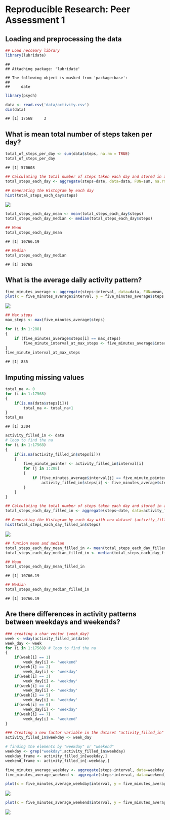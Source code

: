 # Reproducible Research: Peer Assessment 1


## Loading and preprocessing the data

```r
## Load necceary library
library(lubridate)
```

```
## 
## Attaching package: 'lubridate'
```

```
## The following object is masked from 'package:base':
## 
##     date
```

```r
library(psych)

data <- read.csv('data/activity.csv')
dim(data)
```

```
## [1] 17568     3
```


## What is mean total number of steps taken per day?

```r
total_of_steps_per_day <- sum(data$steps, na.rm = TRUE)
total_of_steps_per_day
```

```
## [1] 570608
```

```r
## Calculating the total number of steps taken each day and stored in a variable
total_steps_each_day <- aggregate(steps~date, data=data, FUN=sum, na.rm=TRUE)

## Generating the Histogram by each day
hist(total_steps_each_day$steps)
```

![](PA1_template_files/figure-html/unnamed-chunk-2-1.png)<!-- -->

```r
total_steps_each_day_mean <- mean(total_steps_each_day$steps)
total_steps_each_day_median <- median(total_steps_each_day$steps)

## Mean
total_steps_each_day_mean
```

```
## [1] 10766.19
```

```r
## Median
total_steps_each_day_median
```

```
## [1] 10765
```


## What is the average daily activity pattern?

```r
five_minutes_average <- aggregate(steps~interval, data=data, FUN=mean, na.rm=TRUE)
plot(x = five_minutes_average$interval, y = five_minutes_average$steps, type = "l") 
```

![](PA1_template_files/figure-html/unnamed-chunk-3-1.png)<!-- -->

```r
## Max steps
max_steps <- max(five_minutes_average$steps)

for (i in 1:288) 
{
    if (five_minutes_average$steps[i] == max_steps)
        five_minute_interval_at_max_steps <- five_minutes_average$interval[i]
}
five_minute_interval_at_max_steps 
```

```
## [1] 835
```


## Imputing missing values

```r
total_na <- 0
for (i in 1:17568)
{
    if(is.na(data$steps[i])) 
        total_na <- total_na+1 
}
total_na
```

```
## [1] 2304
```

```r
activity_filled_in <- data
# loop to find the na
for (i in 1:17568) 
{
    if(is.na(activity_filled_in$steps[i]))
    { 
        five_minute_pointer <- activity_filled_in$interval[i] 
        for (j in 1:288) 
        {
            if (five_minutes_average$interval[j] == five_minute_pointer)
                activity_filled_in$steps[i] <- five_minutes_average$steps[j]
        }
    }
}

## Calculating the total number of steps taken each day and stored in a variable
total_steps_each_day_filled_in <- aggregate(steps~date, data=activity_filled_in, FUN=sum, na.rm=TRUE)

## Generating the Histogram by each day with new dataset (activity_filled_in)
hist(total_steps_each_day_filled_in$steps)
```

![](PA1_template_files/figure-html/unnamed-chunk-4-1.png)<!-- -->

```r
## funtion mean and median
total_steps_each_day_mean_filled_in <- mean(total_steps_each_day_filled_in$steps)
total_steps_each_day_median_filled_in <- median(total_steps_each_day_filled_in$steps)

## Mean
total_steps_each_day_mean_filled_in
```

```
## [1] 10766.19
```

```r
## Median
total_steps_each_day_median_filled_in
```

```
## [1] 10766.19
```


## Are there differences in activity patterns between weekdays and weekends?

```r
### creating a char vector (week_day) 
week <- wday(activity_filled_in$date)
week_day <- week
for (i in 1:17568) # loop to find the na
{
    if(week[i] == 1)
        week_day[i] <- 'weekend'
    if(week[i] == 2)
        week_day[i] <- 'weekday'
    if(week[i] == 3)
        week_day[i] <- 'weekday'
    if(week[i] == 4)
        week_day[i] <- 'weekday'
    if(week[i] == 5)
        week_day[i] <- 'weekday'
    if(week[i] == 6)
        week_day[i] <- 'weekday'
    if(week[i] == 7)
        week_day[i] <- 'weekend'
}

### Creating a new factor variable in the dataset "activity_filled_in" 
activity_filled_in$weekday <- week_day

# finding the elements by "weekday" or "weekend"
weekday <- grep("weekday",activity_filled_in$weekday)
weekday_frame <- activity_filled_in[weekday,]
weekend_frame <- activity_filled_in[-weekday,]

five_minutes_average_weekday <- aggregate(steps~interval, data=weekday_frame, FUN=mean, na.rm=TRUE)
five_minutes_average_weekend <- aggregate(steps~interval, data=weekend_frame, FUN=mean, na.rm=TRUE)

plot(x = five_minutes_average_weekday$interval, y = five_minutes_average_weekday$steps, type = "l") 
```

![](PA1_template_files/figure-html/unnamed-chunk-5-1.png)<!-- -->

```r
plot(x = five_minutes_average_weekend$interval, y = five_minutes_average_weekend$steps, type = "l") 
```

![](PA1_template_files/figure-html/unnamed-chunk-5-2.png)<!-- -->

